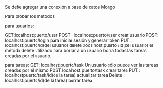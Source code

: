 Se debe agregar una conexión a base de datos Mongo

Para probar los métodos:

para usuarios:

GET:localhost:puerto/user
POST : localhost:puerto/user crear usuario
POST: localhost:puerto/login para iniciar sesión y generar token
PUT : localhost:puerto/id(del usuario)
delete :localhost:puerto /id(del usuario) 
el método delete utilizado para borrar a un usuario borra todas las tareas creadas por el usuario.

para tareas:
GET: localhost:puerto/task Un usuario sólo puede ver las tareas creadas por él mismo
 POST localhost:puerto/task crear tarea
 PUT : localhostpuerto/task/id(de la tarea) actualizar tarea
 Delete : localhost:puerto/id(de la tarea) borrar tarea



